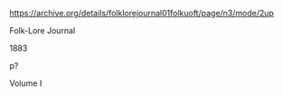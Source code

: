 https://archive.org/details/folklorejournal01folkuoft/page/n3/mode/2up

Folk-Lore Journal

1883

p?

Volume I





